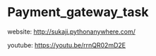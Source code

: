 # Payment_gateway_task

website: http://sukaji.pythonanywhere.com/

youtube: https://youtu.be/rrnQR02mD2E
